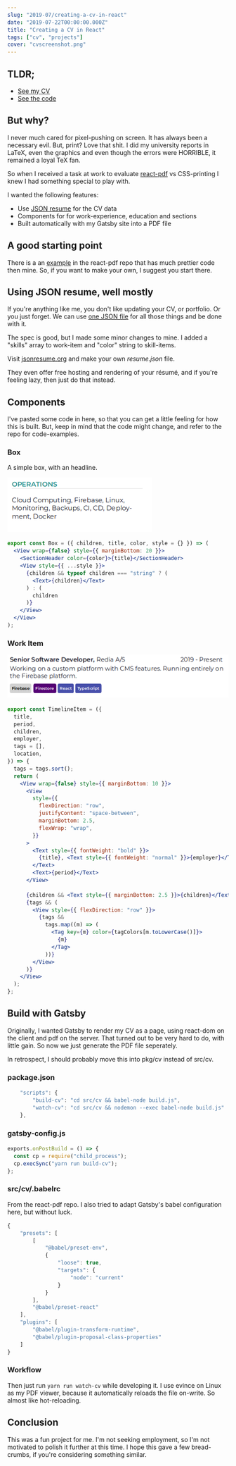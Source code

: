 ```yaml
---
slug: "2019-07/creating-a-cv-in-react"
date: "2019-07-22T00:00:00.000Z"
title: "Creating a CV in React"
tags: ["cv", "projects"]
cover: "cvscreenshot.png"
---
```


## TLDR;

- [See my CV](/cv.pdf)
- [See the code](https://github.com/andrioid/andri.dk/tree/master/src/cv)

## But why?

I never much cared for pixel-pushing on screen. It has always been a necessary evil. But, print? Love that shit. I did my university reports in LaTeX, even the graphics and even though the errors were HORRIBLE, it remained a loyal TeX fan.

So when I received a task at work to evaluate [react-pdf](https://react-pdf.org/) vs CSS-printing I knew I had something special to play with.

I wanted the following features:

- Use [JSON resume](https://jsonresume.org/schema/) for the CV data
- Components for for work-experience, education and sections
- Built automatically with my Gatsby site into a PDF file

## A good starting point

There is a an [example](https://github.com/diegomura/react-pdf/tree/master/examples/resume) in the react-pdf repo that has much prettier code then mine. So, if you want to make your own, I suggest you start there.

## Using JSON resume, well mostly

If you're anything like me, you don't like updating your CV, or portfolio. Or you just forget. We can use [one JSON file](https://github.com/andrioid/andri.dk/blob/master/src/cv/resume.json) for all those things and be done with it.

The spec is good, but I made some minor changes to mine. I added a "skills" array to work-item and "color" string to skill-items.

Visit [jsonresume.org](https://jsonresume.org) and make your own _resume.json_ file.

They even offer free hosting and rendering of your résumé, and if you're feeling lazy, then just do that instead.

## Components

I've pasted some code in here, so that you can get a little feeling for how this is built. But, keep in mind that the code might change, and refer to the repo for code-examples.

### Box

A simple box, with an headline.

![box with content](box-operations.png)

```jsx
export const Box = ({ children, title, color, style = {} }) => (
  <View wrap={false} style={{ marginBottom: 20 }}>
    <SectionHeader color={color}>{title}</SectionHeader>
    <View style={{ ...style }}>
      {children && typeof children === "string" ? (
        <Text>{children}</Text>
      ) : (
        children
      )}
    </View>
  </View>
);
```

### Work Item

![box with content](experience-item.png)

```jsx
export const TimelineItem = ({
  title,
  period,
  children,
  employer,
  tags = [],
  location,
}) => {
  tags = tags.sort();
  return (
    <View wrap={false} style={{ marginBottom: 10 }}>
      <View
        style={{
          flexDirection: "row",
          justifyContent: "space-between",
          marginBottom: 2.5,
          flexWrap: "wrap",
        }}
      >
        <Text style={{ fontWeight: "bold" }}>
          {title}, <Text style={{ fontWeight: "normal" }}>{employer}</Text>
        </Text>
        <Text>{period}</Text>
      </View>

      {children && <Text style={{ marginBottom: 2.5 }}>{children}</Text>}
      {tags && (
        <View style={{ flexDirection: "row" }}>
          {tags &&
            tags.map((m) => (
              <Tag key={m} color={tagColors[m.toLowerCase()]}>
                {m}
              </Tag>
            ))}
        </View>
      )}
    </View>
  );
};
```

## Build with Gatsby

Originally, I wanted Gatsby to render my CV as a page, using react-dom on the client and pdf on the server. That turned out to be very hard to do, with little gain. So now we just generate the PDF file seperately.

In retrospect, I should probably move this into pkg/cv instead of src/cv.

### package.json

```js
	"scripts": {
		"build-cv": "cd src/cv && babel-node build.js",
		"watch-cv": "cd src/cv && nodemon --exec babel-node build.js"
	},
```

### gatsby-config.js

```js
exports.onPostBuild = () => {
  const cp = require("child_process");
  cp.execSync("yarn run build-cv");
};
```

### src/cv/.babelrc

From the react-pdf repo. I also tried to adapt Gatsby's babel configuration here, but without luck.

```js
{
	"presets": [
		[
			"@babel/preset-env",
			{
				"loose": true,
				"targets": {
					"node": "current"
				}
			}
		],
		"@babel/preset-react"
	],
	"plugins": [
		"@babel/plugin-transform-runtime",
		"@babel/plugin-proposal-class-properties"
	]
}

```

### Workflow

Then just run `yarn run watch-cv` while developing it. I use evince on Linux as my PDF viewer, because it automatically reloads the file on-write. So almost like hot-reloading.

## Conclusion

This was a fun project for me. I'm not seeking employment, so I'm not motivated to polish it further at this time. I hope this gave a few bread-crumbs, if you're considering something similar.
